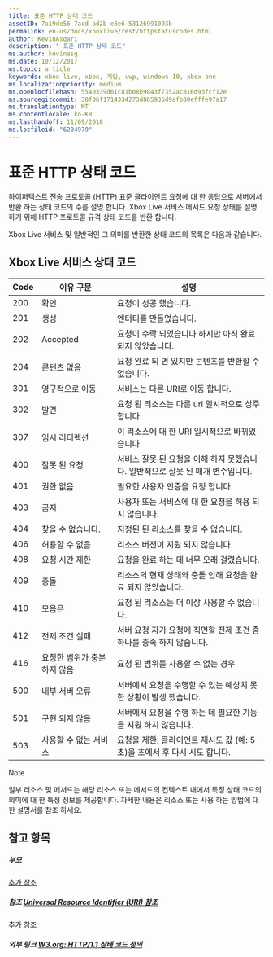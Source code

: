 ```yaml
---
title: 표준 HTTP 상태 코드
assetID: 7a19de56-7acd-ad2b-e8e6-53126991093b
permalink: en-us/docs/xboxlive/rest/httpstatuscodes.html
author: KevinAsgari
description: " 표준 HTTP 상태 코드"
ms.author: kevinasg
ms.date: 10/12/2017
ms.topic: article
keywords: xbox live, xbox, 게임, uwp, windows 10, xbox one
ms.localizationpriority: medium
ms.openlocfilehash: 5540339d61c81b08b9843f7352ac816d93fcf12e
ms.sourcegitcommit: 38f06f1714334273d865935d9afb80efffe97a17
ms.translationtype: MT
ms.contentlocale: ko-KR
ms.lasthandoff: 11/09/2018
ms.locfileid: "6204979"
---
```

# <a name="standard-http-status-codes"></a>표준 HTTP 상태 코드
 
하이퍼텍스트 전송 프로토콜 (HTTP) 표준 클라이언트 요청에 대 한 응답으로 서버에서 반환 하는 상태 코드의 수를 설명 합니다. Xbox Live 서비스 메서드 요청 상태를 설명 하기 위해 HTTP 프로토콜 규격 상태 코드를 반환 합니다.
 
Xbox Live 서비스 및 일반적인 그 의미를 반환한 상태 코드의 목록은 다음과 같습니다.
 
<a id="ID4EAB"></a>

 
## <a name="xbox-live-services-status-codes"></a>Xbox Live 서비스 상태 코드
 
| Code| 이유 구문| 설명| 
| --- | --- | --- | 
| 200| 확인| 요청이 성공 했습니다.| 
| 201| 생성| 엔터티를 만들었습니다.| 
| 202| Accepted| 요청이 수락 되었습니다 하지만 아직 완료 되지 않았습니다.| 
| 204| 콘텐츠 없음| 요청 완료 되 면 있지만 콘텐츠를 반환할 수 없습니다.| 
| 301| 영구적으로 이동| 서비스는 다른 URI로 이동 합니다.| 
| 302| 발견| 요청 된 리소스는 다른 uri 일시적으로 상주합니다.| 
| 307| 임시 리디렉션| 이 리소스에 대 한 URI 일시적으로 바뀌었습니다.| 
| 400| 잘못 된 요청| 서비스 잘못 된 요청을 이해 하지 못했습니다. 일반적으로 잘못 된 매개 변수입니다.| 
| 401| 권한 없음| 필요한 사용자 인증을 요청 합니다.| 
| 403| 금지| 사용자 또는 서비스에 대 한 요청을 허용 되지 않습니다.| 
| 404| 찾을 수 없습니다.| 지정된 된 리소스를 찾을 수 없습니다.| 
| 406| 허용할 수 없음| 리소스 버전이 지원 되지 않습니다.| 
| 408| 요청 시간 제한| 요청을 완료 하는 데 너무 오래 걸렸습니다.| 
| 409| 충돌| 리소스의 현재 상태와 충돌 인해 요청을 완료 되지 않았습니다.| 
| 410| 모음은| 요청 된 리소스는 더 이상 사용할 수 없습니다.| 
| 412| 전제 조건 실패| 서버 요청 자가 요청에 직면할 전제 조건 중 하나를 충족 하지 않습니다.| 
| 416| 요청한 범위가 충분 하지 않음| 요청 된 범위를 사용할 수 없는 경우| 
| 500| 내부 서버 오류| 서버에서 요청을 수행할 수 있는 예상치 못한 상황이 발생 했습니다.| 
| 501| 구현 되지 않음| 서버에서 요청을 수행 하는 데 필요한 기능을 지원 하지 않습니다.| 
| 503| 사용할 수 없는 서비스| 요청을 제한, 클라이언트 재시도 값 (예: 5 초)을 초에서 후 다시 시도 합니다.| 
 

> [!NOTE] 
> 일부 리소스 및 메서드는 해당 리소스 또는 메서드의 컨텍스트 내에서 특정 상태 코드의 의미에 대 한 특정 정보를 제공합니다. 자세한 내용은 리소스 또는 사용 하는 방법에 대 한 설명서를 참조 하세요. 

  
<a id="ID4E3BAC"></a>

 
## <a name="see-also"></a>참고 항목
 
<a id="ID4E5BAC"></a>

 
##### <a name="parent"></a>부모  

[추가 참조](atoc-xboxlivews-reference-additional.md)

  
<a id="ID4EKCAC"></a>

 
##### <a name="reference--universal-resource-identifier-uri-referenceuriatoc-xboxlivews-reference-urismd"></a>참조 [Universal Resource Identifier (URI) 참조](../uri/atoc-xboxlivews-reference-uris.md)

 [추가 참조](atoc-xboxlivews-reference-additional.md)

  
<a id="ID4EZCAC"></a>

 
##### <a name="external-links--w3org-http11-status-code-definitionshttpwwww3orgprotocolsrfc2616rfc2616-sec10htmlsec10"></a>외부 링크 [W3.org: HTTP/1.1 상태 코드 정의](http://www.w3.org/Protocols/rfc2616/rfc2616-sec10.html#sec10)

   